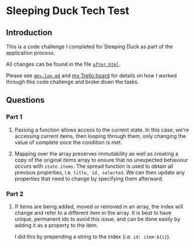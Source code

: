 # Sleeping Duck Tech Test

## Introduction
This is a code challenge I completed for Sleeping Duck as part of the application process.

All changes can be found in the file [`after.html`](./after.html).

Please see [`dev-log.md`](./dev-log.md) and [my Trello board](https://trello.com/b/43vDwoy8/sleeping-duck-code-test) for details on how I worked through this code challenge and broke down the tasks.

## Questions

### Part 1
1. Passing a function allows access to the current state. In this case, we're accessing current items, then looping through them, only changing the value of complete once the condition is met.

2. Mapping over the array preserves immutability as well as creating a copy of the original items array to ensure that no unexpected behaviour occurs with `state.items`. The spread function is used to obtain all previous properties, i.e. `title, id, selected`. We can then update any properties that need to change by specifying them afterward.

### Part 2
1. If items are being added, moved or removed in an array, the index will change and refer to a different item in the array. It is best to have unique, permanent ids to avoid this issue, and can be done easily by adding it as a property to the item.

    I did this by prepending a string to the index (i.e. `id: item-${i}`).
